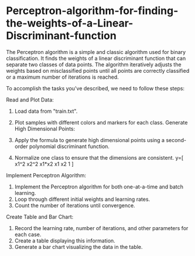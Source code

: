 # Perceptron-algorithm-for-finding-the-weights-of-a-Linear-Discriminant-function
The Perceptron algorithm is a simple and classic algorithm used for binary classification. It finds the weights of a linear discriminant function that can separate two classes of data points. The algorithm iteratively adjusts the weights based on misclassified points until all points are correctly classified or a maximum number of iterations is reached.

To accomplish the tasks you've described, we need to follow these steps:

Read and Plot Data:

1. Load data from "train.txt".
2. Plot samples with different colors and markers for each class.
Generate High Dimensional Points:

1. Apply the formula to generate high dimensional points using a second-order polynomial discriminant function.
2. Normalize one class to ensure that the dimensions are consistent. y=[ x1^2 x2^2 x1*x2 x1 x2 1 ]
   
Implement Perceptron Algorithm:

1. Implement the Perceptron algorithm for both one-at-a-time and batch learning.
2. Loop through different initial weights and learning rates.
3. Count the number of iterations until convergence.
   
Create Table and Bar Chart:

1. Record the learning rate, number of iterations, and other parameters for each case.
2. Create a table displaying this information.
3. Generate a bar chart visualizing the data in the table.
